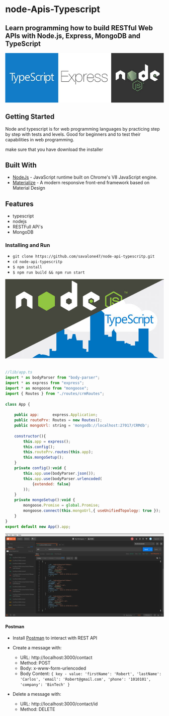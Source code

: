 # node-Apis-Typescript

## Learn programming how to build RESTful Web APIs with Node.js, Express, MongoDB and TypeScript
![Node-api-typescript](img/01.jpeg)

## Getting Started

Node and typescript is for web programming languages by practicing step by step with tests and levels. Good for beginners and to test their capabilities in web programming.

make sure that you have download the installer
## Built With

* [NodeJs](https://nodejs.org/en/docs/) - JavaScript runtime built on Chrome's V8 JavaScript engine. 
* [Materialize](http://materializecss.com/getting-started.html) - A modern responsive front-end framework based on Material Design

## Features

* typescript
* nodejs
* RESTFull APi's
* MongoDB

### Installing and Run

* `git clone https://github.com/savalone47/node-api-typescritp.git`
* `cd node-api-typescritp`
* `$ npm install`
* `$ npm run build && npm run start`


![Node-api-typescript](img/02.jpeg)

```javascript

//lib/app.ts
import * as bodyParser from "body-parser";
import * as express from "express";
import * as mongoose from "mongoose";
import { Routes } from "./routes/crmRoutes";

class App {

	public app:      express.Application;
	public routePrv: Routes = new Routes();
	public mongoUrl: string = 'mongodb://localhost:27017/CRMdb';
	
	constructor(){
		this.app = express();
		this.config();
		this.routePrv.routes(this.app);
		this.mongoSetup();
	}
	private config():void {
		this.app.use(bodyParser.json());
		this.app.use(bodyParser.urlencoded(
			{extended: false}
		));
	}
	private mongoSetup():void {
		mongoose.Promise = global.Promise;
		mongoose.connect(this.mongoUrl,{ useUnifiedTopology: true });
	}
}
export default new App().app;

```

![Node-api-typescript](img/postman.png)

#### Postman

* Install [Postman](https://www.getpostman.com/apps) to interact with REST API


* Create a message with:
  * URL: http://localhost:3000/contact
  * Method: POST
  * Body: x-www-form-urlencoded
  * Body Content: `{ key - value: 'firstName': 'Robert', 'lastName': 'Carlos', 'email': 'Robert@gmail.com', 'phone': '1010101', 'company': 'BinTech' }`


* Delete a message with:
  * URL: http://localhost:3000/contact/id
  * Method: DELETE
  

